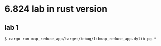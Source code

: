 # 6.824 lab in rust version

## lab 1
```
$ cargo run map_reduce_app/target/debug/libmap_reduce_app.dylib pg-*
```